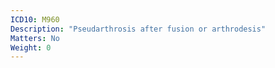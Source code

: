 ```yaml
---
ICD10: M960
Description: "Pseudarthrosis after fusion or arthrodesis"
Matters: No
Weight: 0
---
```


